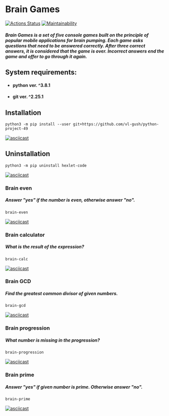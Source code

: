 # Brain Games

[![Actions Status](https://github.com/vl-gush/python-project-49/workflows/hexlet-check/badge.svg)](https://github.com/vl-gush/python-project-49/actions)
[![Maintainability](https://api.codeclimate.com/v1/badges/92d05e7b8f55c08b248d/maintainability)](https://codeclimate.com/github/vl-gush/python-project-49/maintainability)

##### Brain Games is a set of five console games built on the principle of popular mobile applications for brain pumping. Each game asks questions that need to be answered correctly. After three correct answers, it is considered that the game is over. Incorrect answers end the game and offer to go through it again.

## System requirements:
* #### python ver. ^3.8.1
* #### git ver. ^2.25.1

## Installation
```
python3 -m pip install --user git+https://github.com/vl-gush/python-project-49
```
[![asciicast](https://asciinema.org/a/Q5iktFl2IogU0MRfHC1H9woVe.png)](https://asciinema.org/a/Q5iktFl2IogU0MRfHC1H9woVe)

## Uninstallation
```
python3 -m pip uninstall hexlet-code
```
[![asciicast](https://asciinema.org/a/GPpSXmyuwld5w5U0VmhkZeKY8.png)](https://asciinema.org/a/GPpSXmyuwld5w5U0VmhkZeKY8)

### Brain even
##### Answer "yes" if the number is even, otherwise answer "no".
```
brain-even
```
[![asciicast](https://asciinema.org/a/vr0gUYM1HWerIPCDFsljgvKhE.png)](https://asciinema.org/a/vr0gUYM1HWerIPCDFsljgvKhE)

### Brain calculator
##### What is the result of the expression?
```
brain-calc
```
[![asciicast](https://asciinema.org/a/6jCivxVyq8FTMKNYhvFFtbSdy.png)](https://asciinema.org/a/6jCivxVyq8FTMKNYhvFFtbSdy)

### Brain GCD
##### Find the greatest common divisor of given numbers.
```
brain-gcd
```
[![asciicast](https://asciinema.org/a/Si57cIJaLIsKyV6izSiBUDd03.png)](https://asciinema.org/a/Si57cIJaLIsKyV6izSiBUDd03)

### Brain progression
##### What number is missing in the progression?
```
brain-progression
```
[![asciicast](https://asciinema.org/a/7SaqW68vT8DziXDtNgYS0UFou.png)](https://asciinema.org/a/7SaqW68vT8DziXDtNgYS0UFou)

### Brain prime
##### Answer "yes" if given number is prime. Otherwise answer "no".
```
brain-prime
```
[![asciicast](https://asciinema.org/a/cDzJaBzfA6kBmecZj58kVddTF.png)](https://asciinema.org/a/cDzJaBzfA6kBmecZj58kVddTF)